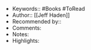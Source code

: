 - Keywords:: #Books #ToRead
- Author:: [[Jeff Haden]]
- Recommended by::
- Comments:
- Notes:
- Highlights:
